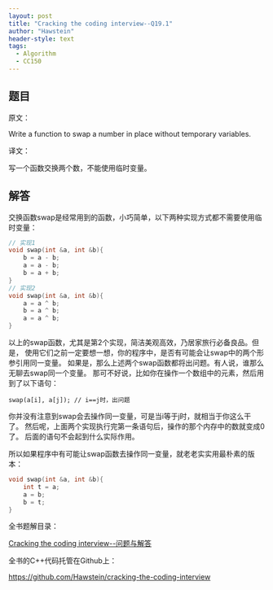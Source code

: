 ```yaml
---
layout: post
title: "Cracking the coding interview--Q19.1"
author: "Hawstein"
header-style: text
tags:
  - Algorithm
  - CC150
---
```


## 题目

原文：

Write a function to swap a number in place without temporary variables.

译文：

写一个函数交换两个数，不能使用临时变量。

## 解答

交换函数swap是经常用到的函数，小巧简单，以下两种实现方式都不需要使用临时变量：

```cpp
// 实现1
void swap(int &a, int &b){
    b = a - b;
    a = a - b;
    b = a + b;
}
// 实现2
void swap(int &a, int &b){
    a = a ^ b;
    b = a ^ b;
    a = a ^ b;
}
```

以上的swap函数，尤其是第2个实现，简洁美观高效，乃居家旅行必备良品。但是，
使用它们之前一定要想一想，你的程序中，是否有可能会让swap中的两个形参引用同一变量。
如果是，那么上述两个swap函数都将出问题。有人说，谁那么无聊去swap同一个变量。
那可不好说，比如你在操作一个数组中的元素，然后用到了以下语句：

	swap(a[i], a[j]); // i==j时，出问题
	
你并没有注意到swap会去操作同一变量，可是当i等于j时，就相当于你这么干了。
然后呢，上面两个实现执行完第一条语句后，操作的那个内存中的数就变成0了。
后面的语句不会起到什么实际作用。

所以如果程序中有可能让swap函数去操作同一变量，就老老实实用最朴素的版本：

```cpp
void swap(int &a, int &b){
    int t = a;
    a = b;
    b = t;
}
```


全书题解目录：

[Cracking the coding interview--问题与解答](/2013/03/14/ctci-solutions-contents/)

全书的C++代码托管在Github上：

<https://github.com/Hawstein/cracking-the-coding-interview>
